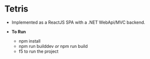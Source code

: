 Tetris
======

 - Implemented as a ReactJS SPA with a .NET WebApi/MVC backend.

- **To Run**
  - npm install
  - npm run builddev *or* npm run build
  - f5 to run the project
